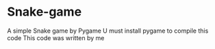 # Snake-game
A simple Snake game by Pygame
U must install pygame to compile this code
This code was written by me

